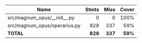 | Name                             |    Stmts |     Miss |   Cover |
|--------------------------------- | -------: | -------: | ------: |
| src/magnum\_opus/\_\_init\_\_.py |        0 |        0 |    100% |
| src/magnum\_opus/operarius.py    |      828 |      337 |     59% |
|                        **TOTAL** |  **828** |  **337** | **59%** |

